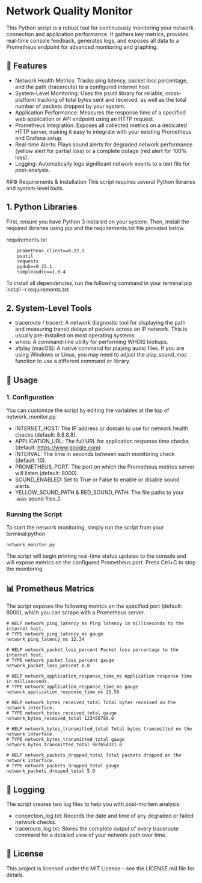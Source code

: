 # Network Quality Monitor

This Python script is a robust tool for continuously monitoring your network connection and application performance. It gathers key metrics, provides real-time console feedback, generates logs, and exposes all data to a Prometheus endpoint for advanced monitoring and graphing.

## 📝 Features

- Network Health Metrics: Tracks ping latency, packet loss percentage, and the path (traceroute) to a configured internet host.
- System-Level Monitoring: Uses the psutil library for reliable, cross-platform tracking of total bytes sent and received, as well as the total number of packets dropped by your system.
- Application Performance: Measures the response time of a specified web application or API endpoint using an HTTP request.
- Prometheus Integration: Exposes all collected metrics on a dedicated HTTP server, making it easy to integrate with your existing Prometheus and Grafana setup.
- Real-time Alerts: Plays sound alerts for degraded network performance (yellow alert for partial loss) or a complete outage (red alert for 100% loss).
- Logging: Automatically logs significant network events to a text file for post-analysis.

##⚙️ Requirements & Installation
This script requires several Python libraries and system-level tools.

## 1. Python Libraries

First, ensure you have Python 3 installed on your system. Then, install the required libraries using pip and the requirements.txt file provided below.

requirements.txt
```
    prometheus_client==0.22.1
    psutil
    requests
    pydub==0.25.1
    simpleaudio==1.0.4
```

To install all dependencies, run the following command in your terminal:pip install -r requirements.txt

## 2. System-Level Tools

- traceroute / tracert: A network diagnostic tool for displaying the path and measuring transit delays of packets across an IP network. This is usually pre-installed on most operating systems.
- whois: A command-line utility for performing WHOIS lookups.
- afplay (macOS): A native command for playing audio files. If you are using Windows or Linux, you may need to adjust the play_sound_mac function to use a different command or library.

## 🚀 Usage
### 1. Configuration
You can customize the script by editing the variables at the top of network_monitor.py.

- INTERNET_HOST: The IP address or domain to use for network health checks (default: 8.8.8.8).
- APPLICATION_URL: The full URL for application response time checks (default: https://www.google.com).
- INTERVAL: The time in seconds between each monitoring check (default: 10).
- PROMETHEUS_PORT: The port on which the Prometheus metrics server will listen (default: 8000).
- SOUND_ENABLED: Set to True or False to enable or disable sound alerts.
- YELLOW_SOUND_PATH & RED_SOUND_PATH: The file paths to your .wav sound files.2. 

### Running the Script
To start the network monitoring, simply run the script from your terminal:python 
```
network_monitor.py
```

The script will begin printing real-time status updates to the console and will expose metrics on the configured Prometheus port. Press Ctrl+C to stop the monitoring.

## 📊 Prometheus Metrics

The script exposes the following metrics on the specified port (default: 8000), which you can scrape with a Prometheus server.

```
# HELP network_ping_latency_ms Ping latency in milliseconds to the internet host.
# TYPE network_ping_latency_ms gauge
network_ping_latency_ms 12.34

# HELP network_packet_loss_percent Packet loss percentage to the internet host.
# TYPE network_packet_loss_percent gauge
network_packet_loss_percent 0.0

# HELP network_application_response_time_ms Application response time in milliseconds.
# TYPE network_application_response_time_ms gauge
network_application_response_time_ms 25.56

# HELP network_bytes_received_total Total bytes received on the network interface.
# TYPE network_bytes_received_total gauge
network_bytes_received_total 123456789.0

# HELP network_bytes_transmitted_total Total bytes transmitted on the network interface.
# TYPE network_bytes_transmitted_total gauge
network_bytes_transmitted_total 987654321.0

# HELP network_packets_dropped_total Total packets dropped on the network interface.
# TYPE network_packets_dropped_total gauge
network_packets_dropped_total 5.0
```

## 📄 Logging

The script creates two log files to help you with post-mortem analysis:
- connection_log.txt: Records the date and time of any degraded or failed network checks.
- traceroute_log.txt: Stores the complete output of every traceroute command for a detailed view of your network path over time.

## 📄 License
This project is licensed under the MIT License - see the LICENSE.md file for details.